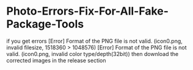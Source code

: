 # Photo-Errors-Fix-For-All-Fake-Package-Tools
if you get errors
[Error]	Format of the PNG file is not valid. (icon0.png, invalid filesize, 1518360 > 1048576)
[Error]	Format of the PNG file is not valid. (icon0.png, invalid color type/depth(32bit))
then download the corrected images in the release section
